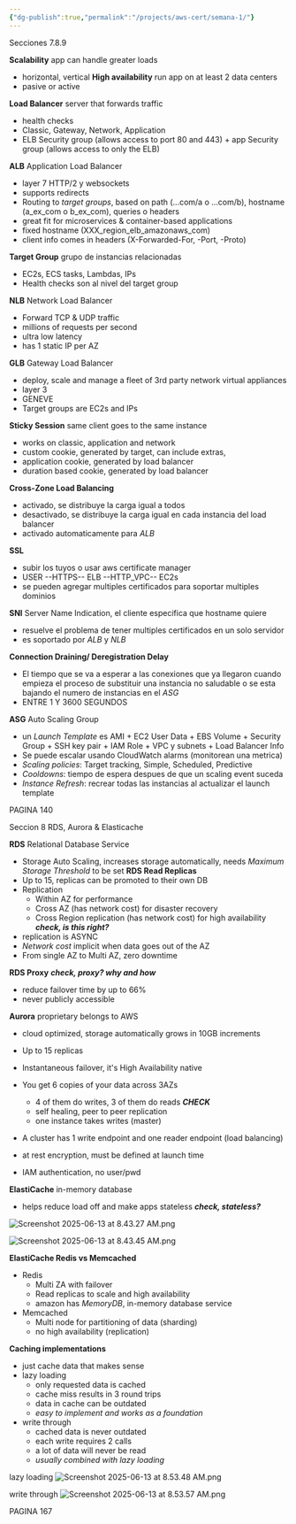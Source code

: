 ```yaml
---
{"dg-publish":true,"permalink":"/projects/aws-cert/semana-1/"}
---
```


Secciones 7.8.9

**Scalability** app can handle greater loads
- horizontal, vertical
**High availability** run app on at least 2 data centers
- pasive or active

**Load Balancer** server that forwards traffic
- health checks
- Classic, Gateway, Network, Application
- ELB Security group (allows access to port 80 and 443) + app Security group (allows access to only the ELB)

**ALB** Application Load Balancer
- layer 7 HTTP/2 y websockets
- supports redirects
- Routing to *target groups*, based on path (...com/a o ...com/b), hostname (a_ex_com o b_ex_com), queries o headers
- great fit for microservices & container-based applications
- fixed hostname (XXX_region_elb_amazonaws_com)
- client info comes in headers (X-Forwarded-For, -Port, -Proto)

**Target Group** grupo de instancias relacionadas
- EC2s, ECS tasks, Lambdas, IPs
- Health checks son al nivel del target group

**NLB** Network Load Balancer
- Forward TCP & UDP traffic 
- millions of requests per second
- ultra low latency 
- has 1 static IP per AZ

**GLB** Gateway Load Balancer
- deploy, scale and manage a fleet of 3rd party network virtual appliances
- layer 3
- GENEVE
- Target groups are EC2s and IPs

**Sticky Session** same client goes to the same instance
- works on classic, application and network
- custom cookie, generated by target, can include extras,
- application cookie, generated by load balancer
- duration based cookie, generated by load balancer

**Cross-Zone Load Balancing**
- activado, se distribuye la carga igual a todos
- desactivado, se distribuye la carga igual en cada instancia del load balancer
- activado automaticamente para *ALB*

**SSL**
- subir los tuyos o usar aws certificate manager 
-  USER  --HTTPS-- ELB --HTTP_VPC-- EC2s
- se pueden agregar multiples certificados para soportar multiples dominios

**SNI** Server Name Indication, el cliente especifica que hostname quiere
- resuelve el problema de tener multiples certificados en un solo servidor
- es soportado por *ALB* y *NLB*


**Connection Draining/ Deregistration Delay**
- El tiempo que se va a esperar a las conexiones que ya llegaron cuando empieza el proceso de substituir una instancia no saludable o se esta bajando el numero de instancias en el *ASG*
- ENTRE 1 Y 3600 SEGUNDOS 

**ASG** Auto Scaling Group
- un *Launch Template* es AMI + EC2 User Data + EBS Volume + Security Group + SSH key pair + IAM Role + VPC y subnets + Load Balancer Info
- Se puede escalar usando CloudWatch alarms (monitorean una metrica)
- *Scaling policies*: Target tracking, Simple, Scheduled, Predictive
- *Cooldowns*: tiempo de espera despues de que un scaling event suceda
- *Instance Refresh*: recrear todas las instancias al actualizar el launch template

PAGINA 140

Seccion 8 RDS, Aurora & Elasticache

**RDS** Relational Database Service
- Storage Auto Scaling, increases storage automatically, needs *Maximum Storage Threshold* to be set
**RDS Read Replicas** 
- Up to 15, replicas can be promoted to their own DB
- Replication
	- Within AZ for performance
	- Cross AZ (has network cost)  for disaster recovery
	- Cross Region replication (has network cost) for high availability ***check, is this right?***
- replication is ASYNC
- *Network cost* implicit when data goes out of the AZ 
- From single AZ to Multi AZ, zero downtime

**RDS Proxy** ***check, proxy? why and how***
- reduce failover time by up to 66%
- never publicly accessible

**Aurora** proprietary belongs to AWS
- cloud optimized, storage automatically grows in 10GB increments
- Up to 15 replicas
- Instantaneous failover, it's High Availability native

- You get 6 copies of your data across 3AZs
	- 4 of them do writes, 3 of them do reads ***CHECK***
	- self healing, peer to peer replication 
	- one instance takes writes (master)
- A cluster has 1 write endpoint and one reader endpoint (load balancing)

- at rest encryption, must be defined at launch time
- IAM authentication, no user/pwd

**ElastiCache** in-memory database
- helps reduce load off and make apps stateless ***check, stateless?*** 

![Screenshot 2025-06-13 at 8.43.27 AM.png](/img/user/Screenshot%202025-06-13%20at%208.43.27%20AM.png)

![Screenshot 2025-06-13 at 8.43.45 AM.png](/img/user/Screenshot%202025-06-13%20at%208.43.45%20AM.png)

**ElastiCache Redis vs Memcached**
- Redis
	- Multi ZA with failover
	- Read replicas to scale and high availability
	- amazon has *MemoryDB*, in-memory database service
- Memcached
	- Multi node for partitioning of data (sharding)
	- no high availability (replication)

**Caching implementations**
- just cache data that makes sense
- lazy loading 
	- only requested data is cached 
	- cache miss results in 3 round trips
	- data in cache can be outdated
	- *easy to implement and works as a foundation*
- write through 
	- cached data is never outdated
	- each write requires 2 calls
	- a lot of data will never be read
	- *usually combined with lazy loading*

lazy loading
![Screenshot 2025-06-13 at 8.53.48 AM.png](/img/user/Screenshot%202025-06-13%20at%208.53.48%20AM.png)

write through
![Screenshot 2025-06-13 at 8.53.57 AM.png](/img/user/Screenshot%202025-06-13%20at%208.53.57%20AM.png)


PAGINA 167










